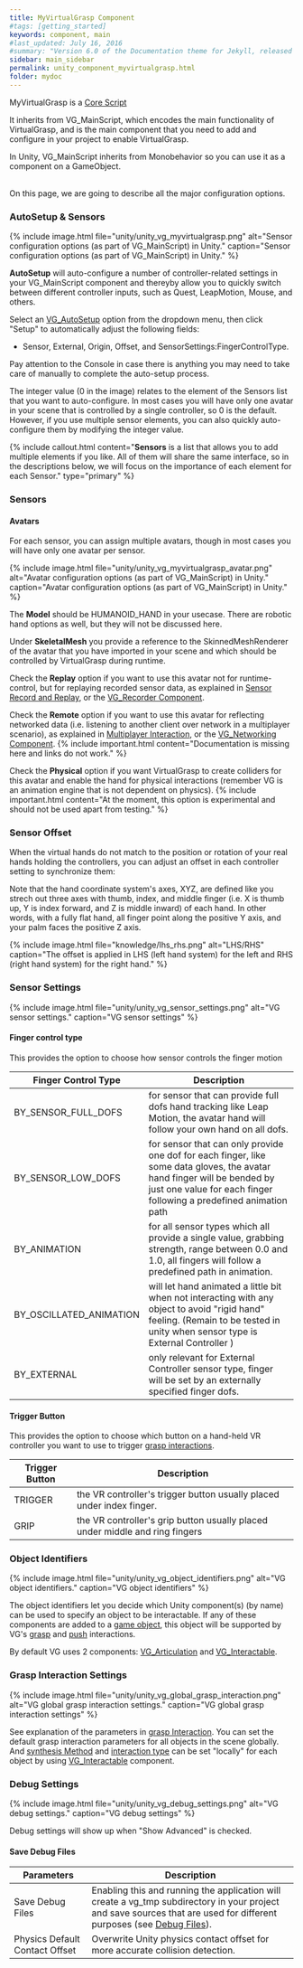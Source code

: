 ```yaml
---
title: MyVirtualGrasp Component
#tags: [getting_started]
keywords: component, main
#last_updated: July 16, 2016
#summary: "Version 6.0 of the Documentation theme for Jekyll, released July 4, 2016, implements relative links so you can view the files offline or on any server without configuring urls and baseurls. Additionally, you can store pages in subdirectories. Templates for alerts and images are available."
sidebar: main_sidebar
permalink: unity_component_myvirtualgrasp.html
folder: mydoc
---
```


MyVirtualGrasp is a <a href="#" data-toggle="tooltip" data-original-title="{{site.data.glossary.CoreScript}}">Core Script</a>

It inherits from VG_MainScript, which encodes the main functionality of VirtualGrasp, and is the main component that you need to add and configure in your project to enable VirtualGrasp.

In Unity, VG_MainScript inherits from Monobehavior so you can use it as a component on a GameObject.<br><br>
<!-- All the API functions you want to use in your own scripts can be accessed through VG_Controller. -->

On this page, we are going to describe all the major configuration options.

<!--On this page, we are going to describe all the major configuration options, divided into the following sections:

* [AutoSetup & Sensors](#sensor-setup)
* [Sensor Settings](#sensor-settings)
* [Object Identifiers](#object-identifiers)
* [Grasp Interaction Settings](#grasp-interaction-settings)
* [Advanced Settings - Debug Settings](#debug-settings)
-->
### AutoSetup & Sensors

{% include image.html file="unity/unity_vg_myvirtualgrasp.png" alt="Sensor configuration options (as part of VG_MainScript) in Unity." caption="Sensor configuration options (as part of VG_MainScript) in Unity." %}

**AutoSetup** will auto-configure a number of controller-related settings in your VG_MainScript component and thereyby allow you to quickly switch between different controller inputs, such as Quest, LeapMotion, Mouse, and others.

Select an [VG_AutoSetup](/virtualgrasp_unityapi.html#vg_autosetup) option from the dropdown menu, then click "Setup" to automatically adjust the following fields:
* Sensor, External, Origin, Offset, and SensorSettings:FingerControlType.

Pay attention to the Console in case there is anything you may need to take care of manually to complete the auto-setup process.

The integer value (0 in the image) relates to the element of the Sensors list that you want to auto-configure.
In most cases you will have only one avatar in your scene that is controlled by a single controller, so 0 is the default. However, if you use multiple sensor elements, you can also quickly auto-configure them by modifying the integer value.

{% include callout.html content="**Sensors** is a list that allows you to add multiple elements if you like. All of them will share the same interface, so in the descriptions below, we will focus on the importance of each element for each Sensor." type="primary" %} 

<!--
<div class="panel-group" id="accordion1">
    <div class="panel panel-default">
        <div class="panel-heading">
            <h4 class="panel-title">
                <a class="noCrossRef accordion-toggle" data-toggle="collapse" data-parent="#accordion1" href="#collapseOne1">Show Image</a>
            </h4>
        </div>
        <div id="collapseOne1" class="panel-collapse collapse noCrossRef">
            <div class="panel-body">
                <img src="/images/unity/unity_vg_myvirtualgrasp.png">
            </div>
        </div>
    </div>
</div>
-->

### Sensors

#### Avatars

For each sensor, you can assign multiple avatars, though in most cases you will have only one avatar per sensor.

{% include image.html file="unity/unity_vg_myvirtualgrasp_avatar.png" alt="Avatar configuration options (as part of VG_MainScript) in Unity." caption="Avatar configuration options (as part of VG_MainScript) in Unity." %}

The **Model** should be HUMANOID_HAND in your usecase. There are robotic hand options as well, but they will not be discussed here.

Under **SkeletalMesh** you provide a reference to the SkinnedMeshRenderer of the avatar that you have imported in your scene and which should be controlled by VirtualGrasp during runtime.

Check the **Replay** option if you want to use this avatar not for runtime-control, but for replaying recorded sensor data, as explained in [Sensor Record and Replay](sensor_record_replay.html), or the [VG_Recorder Component](unity_component_vgrecorder.html).

Check the **Remote** option if you want to use this avatar for reflecting networked data (i.e. listening to another client over network in a multiplayer scenario), as explained in [Multiplayer Interaction](multiplayer_interaction.html), or the [VG_Networking Component](unity_component_vgnetworing.html).
{% include important.html content="Documentation is missing here and links do not work." %}

Check the **Physical** option if you want VirtualGrasp to create colliders for this avatar and enable the hand for physical interactions (remember VG is an animation engine that is not dependent on physics).
{% include important.html content="At the moment, this option is experimental and should not be used apart from testing." %}

### Sensor Offset

When the virtual hands do not match to the position or rotation of your real hands holding the controllers, you can adjust an offset in each controller setting to synchronize them:

Note that the hand coordinate system's axes, XYZ, are defined like you strech out three axes with thumb, index, and middle finger (i.e. X is thumb up, Y is index forward, and Z is middle inward) of each hand. In other words, with a fully flat hand, all finger point along the positive Y axis, and your palm faces the positive Z axis.

{% include image.html file="knowledge/lhs_rhs.png" alt="LHS/RHS" caption="The offset is applied in LHS (left hand system) for the left and RHS (right hand system) for the right hand." %}

### Sensor Settings

{% include image.html file="unity/unity_vg_sensor_settings.png" alt="VG sensor settings." caption="VG sensor settings" %}

#### Finger control type

This provides the option to choose how sensor controls the finger motion

| Finger Control Type | Description |
|-------|--------|
| BY_SENSOR_FULL_DOFS | for sensor that can provide full dofs hand tracking like Leap Motion, the avatar hand will follow your own hand on all dofs. | 
| BY_SENSOR_LOW_DOFS| for sensor that can only provide one dof for each finger, like some data gloves, the avatar hand finger will be bended by just one value for each finger following a predefined animation path | 
| BY_ANIMATION | for all sensor types which all provide a single value, grabbing strength, range between 0.0 and 1.0, all fingers will follow a predefined path in animation. | 
| BY_OSCILLATED_ANIMATION | will let hand animated a little bit when not interacting with any object to avoid "rigid hand" feeling. (Remain to be tested in unity when sensor type is External Controller ) | 
| BY_EXTERNAL | only relevant for External Controller sensor type, finger will be set by an externally specified finger dofs. | 


#### Trigger Button

This provides the option to choose which button on a hand-held VR controller you want to use to trigger [grasp interactions](grasp_interaction.html#background).

| Trigger Button | Description |
|-------|--------|
| TRIGGER | the VR controller's trigger button usually placed under index finger. | 
| GRIP| the VR controller's grip button usually placed under middle and ring fingers | 

### Object Identifiers
{% include image.html file="unity/unity_vg_object_identifiers.png" alt="VG object identifiers." caption="VG object identifiers" %}

The object identifiers let you decide which Unity component(s) (by name) can be used to specify an object to be interactable. 
If any of these components are added to a <a href="#" data-toggle="tooltip" data-original-title="{{site.data.glossary.GameObject}}">game object</a>,
this object will be supported by VG's [grasp](grasp_interaction.html) and [push](push_interaction.html) interactions.

By default VG uses 2 components: [VG_Articulation](unity_component_vgarticulation.html) and [VG_Interactable](unity_component_vginteractable.html).

### Grasp Interaction Settings

{% include image.html file="unity/unity_vg_global_grasp_interaction.png" alt="VG global grasp interaction settings." caption="VG global grasp interaction settings" %}

See explanation of the parameters in [grasp Interaction](grasp_interaction.html#grasp-interaction). 
You can set the default grasp interaction parameters for all objects in the scene globally. 
And <a href="#" data-toggle="tooltip" data-original-title="{{site.data.glossary.GraspSynthesisMethod}}">synthesis Method</a> and <a href="#" data-toggle="tooltip" data-original-title="{{site.data.glossary.InteractionType}}">interaction type</a> can be set "locally" for each object by using
[VG_Interactable](unity_component_vginteractable.html#unity-component-vginteractable) component.

<!--### Selection Settings
{% include image.html file="unity/unity_vg_selection_settings.png" alt="VG selection settings." caption="VG selection settings" %}

Selection settings will show up when "Show Advanced" is checked. 

Selection settings provides options to choose how a graspable object is selected and how a grasp is selected
for <a href="#" data-toggle="tooltip" data-original-title="{{site.data.glossary.GraspSynthesis}}">grasp synthesis</a>.

#### Object Selection Method

| Object Selection Method | Description |
|-------|--------|
| INTERNAL_SELECTION | VG inherent graspable object selection method as described in [grasp interaction](grasp_interaction.html#from-object-selection-to-grasp-synthesis) | 
| EXTERNAL_SELECTION| This allows VR developers to implement their own object selection method, and call VG's **SelectObject** api function to select object for grasp interaction |


#### Grasp Selection Method

Grasp selection method is only relevant for <a href="#" data-toggle="tooltip" data-original-title="{{site.data.glossary.StaticGrasp}}">Static Grasp</a>
<a href="#" data-toggle="tooltip" data-original-title="{{site.data.glossary.GraspSynthesisMethod}}">Synthesis Method</a> 
to how to choose a grasp in the database that is **closest** to avatar wrist. How **closeness** is measured differenciate the grasp selection methods.

| Grasp Selection Method | Description |
|-------|--------|
| POS_ROT_COMBINED | choose the grasp closest to wrist combining both position and rotation | 
| MIN_POS| choose the grasp closest to wrist in terms of position |
| MIN_ROT| choose the grasp closest to wrist in terms of rotation |


| Parameters | Description |
|-------|--------|
| Pos Weight | for POS_ROT_COMBINED method, the importance weight on position (as opposed to rotation distance) in range [0.0, 1.0]. If 1.0 is equivalent to MIN_POS; if 0.0 is equivalent to MIN_ROT | 
| Grasp Rot Dist Threshold | rotation distance threshold above which a grasp in DB will not be selected for grasp synthesis | 
| Grasp Pos Dist Threshold | position distance threshold above which a grasp in DB will not be selected for grasp synthesis | 

-->
### Debug Settings
{% include image.html file="unity/unity_vg_debug_settings.png" alt="VG debug settings." caption="VG debug settings" %}

Debug settings will show up when "Show Advanced" is checked. 

#### Save Debug Files

| Parameters | Description |
|-------|--------|
| Save Debug Files | Enabling this and running the application will create a vg_tmp subdirectory in your project and save sources that are used for different purposes (see [Debug Files](debug_files.html)). | 
| Physics Default Contact Offset | Overwrite Unity physics contact offset for more accurate collision detection. | 

